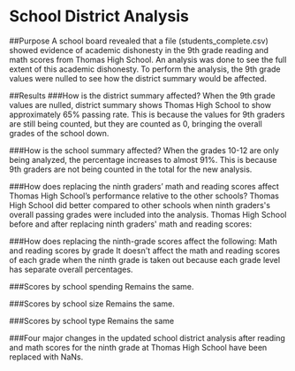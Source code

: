 # School District Analysis
##Purpose
A school board revealed that a file (students_complete.csv) showed evidence of academic dishonesty in the 9th grade reading and math scores from Thomas High School. 
An analysis was done to see the full extent of this academic dishonesty. To perform the analysis, the 9th grade values were nulled to see how the district summary would be affected. 

##Results
###How is the district summary affected?
When the 9th grade values are nulled, district summary shows Thomas High School to show approximately 65% passing rate. This is because the values for 9th graders are still being counted, but they are counted as 0, bringing the overall grades of the school down. 

###How is the school summary affected?
When the grades 10-12 are only being analyzed, the percentage increases to almost 91%. This is because 9th graders are not being counted in the total for the new analysis.

###How does replacing the ninth graders’ math and reading scores affect Thomas High School’s performance relative to the other schools?
Thomas High School did better compared to other schools when ninth graders's overall passing grades were included into the analysis.
Thomas High School before and after replacing ninth graders' math and reading scores: 

###How does replacing the ninth-grade scores affect the following:
Math and reading scores by grade
It doesn't affect the math and reading scores of each grade when the ninth grade is taken out because each grade level has separate overall percentages. 

###Scores by school spending
Remains the same.

###Scores by school size
Remains the same. 

###Scores by school type
Remains the same 

###Four major changes in the updated school district analysis after reading and math scores for the ninth grade at Thomas High School have been replaced with NaNs.
